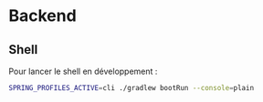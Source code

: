 # Backend

## Shell

Pour lancer le shell en développement :

```bash
SPRING_PROFILES_ACTIVE=cli ./gradlew bootRun --console=plain
```

